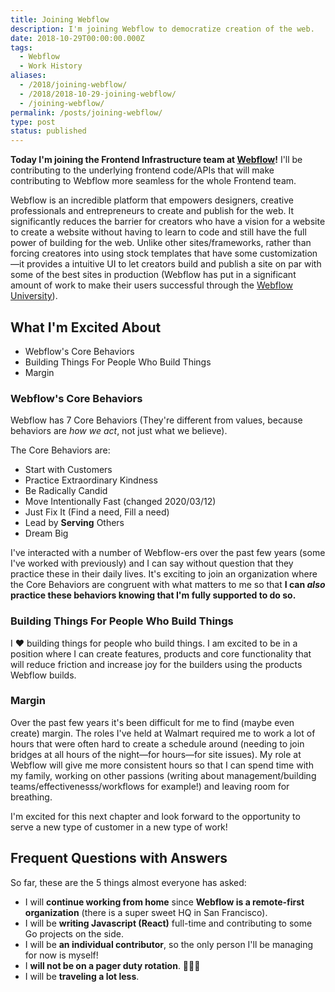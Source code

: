 ```yaml
---
title: Joining Webflow
description: I'm joining Webflow to democratize creation of the web.
date: 2018-10-29T00:00:00.000Z
tags:
  - Webflow
  - Work History
aliases:
  - /2018/joining-webflow/
  - /2018/2018-10-29-joining-webflow/
  - /joining-webflow/
permalink: /posts/joining-webflow/
type: post
status: published
---
```




**Today I'm joining the Frontend Infrastructure team at [Webflow](https://webflow.com/about)!** I'll be contributing to the underlying frontend code/APIs that will make contributing to Webflow more seamless for the whole Frontend team.

Webflow is an incredible platform that empowers designers, creative professionals and entrepreneurs to create and publish for the web. It significantly reduces the barrier for creators who have a vision for a website to create a website without having to learn to code and still have the full power of building for the web. Unlike other sites/frameworks, rather than forcing creatores into using stock templates that have some customization—it provides a intuitive UI to let creators build and publish a site on par with some of the best sites in production (Webflow has put in a significant amount of work to make their users successful through the [Webflow University](https://university.webflow.com/)).

## What I'm Excited About

- Webflow's Core Behaviors
- Building Things For People Who Build Things
- Margin

### Webflow's Core Behaviors

Webflow has 7 Core Behaviors (They're different from values, because behaviors are _how we act_, not just what we believe).

The Core Behaviors are:

- Start with Customers
- Practice Extraordinary Kindness
- Be Radically Candid
- Move Intentionally Fast (changed 2020/03/12)
- Just Fix It (Find a need, Fill a need)
- Lead by **Serving** Others
- Dream Big

I've interacted with a number of Webflow-ers over the past few years (some I've worked with previously) and I can say without question that they practice these in their daily lives. It's exciting to join an organization where the Core Behaviors are congruent with what matters to me so that **I can _also_ practice these behaviors knowing that I'm fully supported to do so.**

### Building Things For People Who Build Things

I ❤️ building things for people who build things. I am excited to be in a position where I can create features, products and core functionality that will reduce friction and increase joy for the builders using the products Webflow builds.

### Margin

Over the past few years it's been difficult for me to find (maybe even create) margin. The roles I've held at Walmart required me to work a lot of hours that were often hard to create a schedule around (needing to join bridges at all hours of the night—for hours—for site issues). My role at Webflow will give me more consistent hours so that I can spend time with my family, working on other passions (writing about management/building teams/effectivenesss/workflows for example!) and leaving room for breathing.

I'm excited for this next chapter and look forward to the opportunity to serve a new type of customer in a new type of work!

## Frequent Questions with Answers

So far, these are the 5 things almost everyone has asked:

- I will **continue working from home** since **Webflow is a remote-first organization** (there is a super sweet HQ in San Francisco).
- I will be **writing Javascript (React)** full-time and contributing to some Go projects on the side.
- I will be **an individual contributor**, so the only person I'll be managing for now is myself!
- I **will not be on a pager duty rotation**. 🙌🙌🙌
- I will be **traveling a lot less**.
